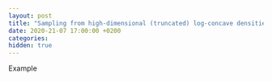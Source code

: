 ```yaml
---
layout: post
title: "Sampling from high-dimensional (truncated) log-concave densities with GeomScale"
date: 2020-21-07 17:00:00 +0200
categories:
hidden: true
---
```


Example
